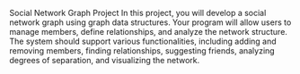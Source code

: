 Social Network Graph Project
In this project, you will develop a social network graph using graph data structures. 
Your program will allow users to manage members, define relationships, and analyze the network structure.
The system should support various functionalities, including adding and removing members, finding relationships, suggesting friends, analyzing degrees of separation, and visualizing the network.
